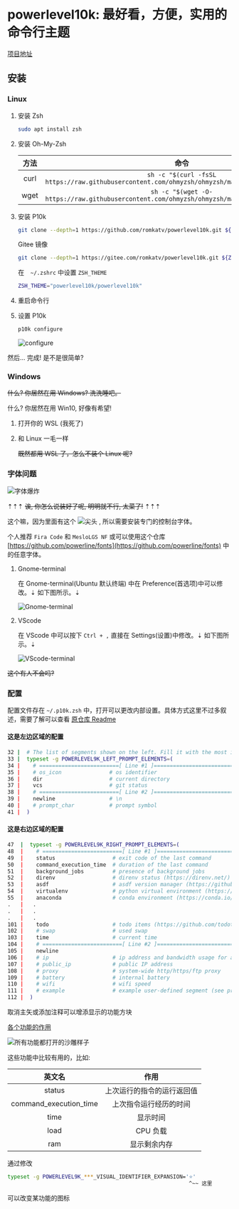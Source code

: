 # powerlevel10k: 最好看，方便，实用的命令行主题

[项目地址](https://github.com/romkatv/powerlevel10k)

## 安装

### Linux

1. 安装 Zsh

    ```zsh
    sudo apt install zsh
    ```

2. 安装 Oh-My-Zsh

    | 方法  |                                               命令                                                |
    | :---: | :-----------------------------------------------------------------------------------------------: |
    | curl  | `sh -c "$(curl -fsSL https://raw.githubusercontent.com/ohmyzsh/ohmyzsh/master/tools/install.sh)"` |
    | wget  |  `sh -c "$(wget -O- https://raw.githubusercontent.com/ohmyzsh/ohmyzsh/master/tools/install.sh)"`  |

3. 安装 P10k

    ```zsh
    git clone --depth=1 https://github.com/romkatv/powerlevel10k.git ${ZSH_CUSTOM:-$HOME/.oh-my-zsh/custom}/themes/powerlevel10k
    ```

    Gitee 镜像

    ```zsh
    git clone --depth=1 https://gitee.com/romkatv/powerlevel10k.git ${ZSH_CUSTOM:-$HOME/.oh-my-zsh/custom}/themes/powerlevel10k
    ```

    在　`~/.zshrc` 中设置 `ZSH_THEME`

    ```zsh
    ZSH_THEME="powerlevel10k/powerlevel10k"
    ```

4. 重启命令行

5. 设置 P10k

    ```zsh
    p10k configure
    ```

    ![configure](https://s1.ax1x.com/2020/10/07/0dWc1s.gif)

然后... 完成! 是不是很简单?

### Windows

~~什么? 你居然在用 Windows? 洗洗睡吧。~~

什么? 你居然在用 Win10, 好像有希望!

1. 打开你的 WSL (我死了)

2. 和 Linux 一毛一样

    ~~既然都用 WSL 了，怎么不装个 Linux 呢?~~

### 字体问题

![字体爆炸](https://s1.ax1x.com/2020/10/07/0d2t4H.png)

⇡⇡⇡ ~~诶, 你怎么说装好了呢, 明明就不行, 太菜了!~~ ⇡⇡⇡

这个嘛，因为里面有这个
![尖头](https://s1.ax1x.com/2020/10/07/0d2R8s.png)
, 所以需要安装专门的控制台字体。

个人推荐 `Fira Code` 和 `MesloLGS NF` 或可以使用这个仓库 [https://github.com/powerline/fonts](https://github.com/powerline/fonts) 中的任意字体。

1. Gnome-terminal

    在 Gnome-terminal(Ubuntu 默认终端) 中在 Preference(首选项)中可以修改。⇣ 如下图所示。⇣

    ![Gnome-terminal](https://s1.ax1x.com/2020/10/07/0dReqf.png)

2. VScode

    在 VScode 中可以按下 `Ctrl + ,` 直接在 Settings(设置)中修改。⇣ 如下图所示。⇣

    ![VScode-terminal](https://s1.ax1x.com/2020/10/07/0dRUdU.png)

~~这个有人不会吗?~~

### 配置

配置文件存在 `~/.p10k.zsh` 中，打开可以更改内部设置。具体方式这里不过多叙述，需要了解可以查看 [原仓库 Readme](https://github.com/romkatv/powerlevel10k/blob/master/README.md)

#### 这是左边区域的配置

```zsh
32 |  # The list of segments shown on the left. Fill it with the most important segments.
33 |  typeset -g POWERLEVEL9K_LEFT_PROMPT_ELEMENTS=(
34 |    # =========================[ Line #1 ]=========================
35 |    # os_icon               # os identifier
36 |    dir                     # current directory
37 |    vcs                     # git status
38 |    # =========================[ Line #2 ]=========================
39 |    newline                 # \n
40 |    # prompt_char           # prompt symbol
41 |  )
```

#### 这是右边区域的配置

```zsh
47  |  typeset -g POWERLEVEL9K_RIGHT_PROMPT_ELEMENTS=(
48  |    # =========================[ Line #1 ]=========================
49  |    status                  # exit code of the last command
50  |    command_execution_time  # duration of the last command
51  |    background_jobs         # presence of background jobs
52  |    direnv                  # direnv status (https://direnv.net/)
53  |    asdf                    # asdf version manager (https://github.com/asdf-vm/asdf)
54  |    virtualenv              # python virtual environment (https://docs.python.org/3/library/venv.html)
55  |    anaconda                # conda environment (https://conda.io/)
.   |   .
.   |   .
.   |   .
101 |    todo                    # todo items (https://github.com/todotxt/todo.txt-cli)
102 |    # swap                  # used swap
103 |    time                    # current time
104 |    # =========================[ Line #2 ]=========================
105 |    newline
106 |    # ip                    # ip address and bandwidth usage for a specified network interface
107 |    # public_ip             # public IP address
108 |    # proxy                 # system-wide http/https/ftp proxy
109 |    # battery               # internal battery
110 |    # wifi                  # wifi speed
111 |    # example               # example user-defined segment (see prompt_example function below)
112 |  )
```

取消主矢或添加注释可以增添显示的功能方块

[各个功能的作用](https://github.com/romkatv/powerlevel10k/blob/master/README.md#batteries-included)

![所有功能都打开的沙雕样子](https://s3.ax1x.com/2020/12/11/rE1zh8.png)

这些功能中比较有用的，比如:

|         英文名         |            作用            |
| :--------------------: | :------------------------: |
|         status         | 上次运行的指令的运行返回值 |
| command_execution_time |   上次指令运行经历的时间   |
|          time          |          显示时间          |
|          load          |          CPU 负载          |
|          ram           |        显示剩余内存        |

通过修改

```zsh
typeset -g POWERLEVEL9K_***_VISUAL_IDENTIFIER_EXPANSION='⭐'
                                                         ^~~ 这里
```

可以改变某功能的图标
